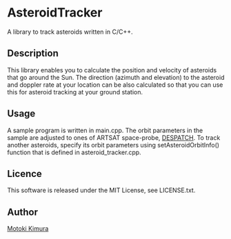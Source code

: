 AsteroidTracker
===
A library to track asteroids written in C/C++.

## Description
This library enables you to calculate the position and velocity of asteroids that go around the Sun. 
The direction (azimuth and elevation) to the asteroid and doppler rate at your location can be also calculated 
so that you can use this for asteroid tracking at your ground station.

## Usage
A sample program is written in main.cpp. The orbit parameters in the sample are adjusted to ones of ARTSAT space-probe,  [DESPATCH](http://artsat.jp/en/project/despatch). To track another asteroids, specify its orbit parameters using setAsteroidOrbitInfo() function that is defined in asteroid_tracker.cpp.

## Licence

This software is released under the MIT License, see LICENSE.txt.

## Author

[Motoki Kimura](https://github.com/motokimura)
